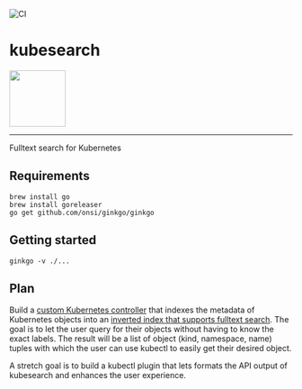 ![CI](https://github.com/kubideh/kubesearch/actions/workflows/main.yml/badge.svg)

# kubesearch

<img src="https://github.com/kubernetes/community/blob/master/icons/png/control_plane_components/labeled/api-256.png?raw=true" width="100">

----

Fulltext search for Kubernetes

## Requirements

```console
brew install go
brew install goreleaser
go get github.com/onsi/ginkgo/ginkgo
```

## Getting started

```console
ginkgo -v ./...
```

## Plan

Build a [custom Kubernetes controller](https://github.com/kubernetes/sample-controller/blob/master/docs/controller-client-go.md) that indexes the metadata of Kubernetes objects into an [inverted index that supports fulltext search](https://github.com/blevesearch/bleve). The goal is to let the user query for their objects without having to know the exact labels. The result will be a list of object (kind, namespace, name) tuples with which the user can use kubectl to easily get their desired object.

A stretch goal is to build a kubectl plugin that lets formats the API output of kubesearch and enhances the user experience.
